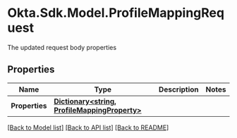 # Okta.Sdk.Model.ProfileMappingRequest
The updated request body properties

## Properties

Name | Type | Description | Notes
------------ | ------------- | ------------- | -------------
**Properties** | [**Dictionary&lt;string, ProfileMappingProperty&gt;**](ProfileMappingProperty.md) |  | 

[[Back to Model list]](../README.md#documentation-for-models) [[Back to API list]](../README.md#documentation-for-api-endpoints) [[Back to README]](../README.md)

